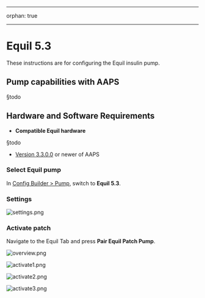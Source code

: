 - - -
orphan: true
- - -

# Equil 5.3

These instructions are for configuring the Equil insulin pump.

## Pump capabilities with AAPS

§todo

## Hardware and Software Requirements
* **Compatible Equil hardware**

§todo

* [Version 3.3.0.0](#version3300) or newer of AAPS

### Select Equil pump

In [Config Builder > Pump](#Config-Builder-pump), switch to **Equil 5.3**.

### Settings

![settings.png](../images/Equil/settings.png)

### Activate patch

Navigate to the Equil Tab and press **Pair Equil Patch Pump**.

![overview.png](../images/Equil/overview.png)

![activate1.png](../images/Equil/activate1.png)

![activate2.png](../images/Equil/activate2.png)

![activate3.png](../images/Equil/activate3.png)